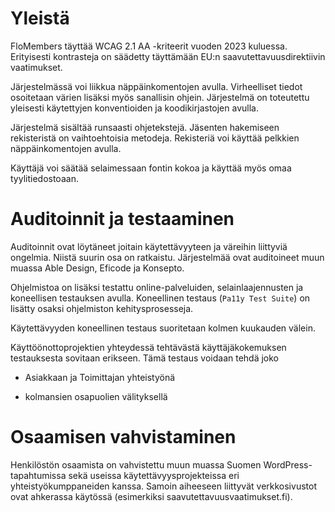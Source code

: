 # Yleistä

FloMembers täyttää WCAG 2.1 AA -kriteerit vuoden 2023 kuluessa. Erityisesti kontrasteja on säädetty täyttämään EU:n saavutettavuusdirektiivin vaatimukset.

Järjestelmässä voi liikkua näppäinkomentojen avulla. Virheelliset tiedot osoitetaan värien lisäksi myös sanallisin ohjein. Järjestelmä on toteutettu yleisesti käytettyjen konventioiden ja koodikirjastojen avulla.

Järjestelmä sisältää runsaasti ohjetekstejä. Jäsenten hakemiseen rekisteristä on vaihtoehtoisia metodeja. Rekisteriä voi käyttää pelkkien näppäinkomentojen avulla.

Käyttäjä voi säätää selaimessaan fontin kokoa ja käyttää myös omaa tyylitiedostoaan.

# Auditoinnit ja testaaminen

Auditoinnit ovat löytäneet joitain käytettävyyteen ja väreihin liittyviä ongelmia. Niistä suurin osa on ratkaistu. Järjestelmää ovat auditoineet muun muassa Able Design, Eficode ja Konsepto.

Ohjelmistoa on lisäksi testattu online-palveluiden, selainlaajennusten ja koneellisen testauksen avulla. Koneellinen testaus (`Pa11y Test Suite`) on lisätty osaksi ohjelmiston kehitysprosesseja.

Käytettävyyden koneellinen testaus suoritetaan kolmen kuukauden välein.

Käyttöönottoprojektien yhteydessä tehtävästä käyttäjäkokemuksen testauksesta sovitaan erikseen. Tämä testaus voidaan tehdä joko

- Asiakkaan ja Toimittajan yhteistyönä

- kolmansien osapuolien välityksellä

# Osaamisen vahvistaminen

Henkilöstön osaamista on vahvistettu muun muassa Suomen WordPress-tapahtumissa sekä useissa käytettävyysprojekteissa eri yhteistyökumppaneiden kanssa. Samoin aiheeseen liittyvät verkkosivustot ovat ahkerassa käytössä (esimerkiksi saavutettavuusvaatimukset.fi).
